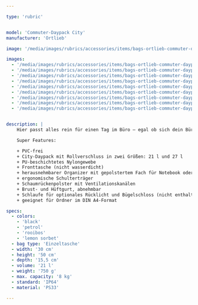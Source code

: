 ```yaml
---

type: 'rubric'


model: 'Commuter-Daypack City'
manufacturer: 'Ortlieb'

image: '/media/images/rubrics/accessories/items/bags-ortlieb-commuter-daypack-city-21l_01.jpg'

images:
  - '/media/images/rubrics/accessories/items/bags-ortlieb-commuter-daypack-city-21l_02.jpg'
  - '/media/images/rubrics/accessories/items/bags-ortlieb-commuter-daypack-city-21l_03.jpg'
  - '/media/images/rubrics/accessories/items/bags-ortlieb-commuter-daypack-city-21l_04.jpg'
  - '/media/images/rubrics/accessories/items/bags-ortlieb-commuter-daypack-city-21l_05.jpg'
  - '/media/images/rubrics/accessories/items/bags-ortlieb-commuter-daypack-city-21l_06.jpg'
  - '/media/images/rubrics/accessories/items/bags-ortlieb-commuter-daypack-city-21l_07.jpg'
  - '/media/images/rubrics/accessories/items/bags-ortlieb-commuter-daypack-city-21l_08.jpg'
  - '/media/images/rubrics/accessories/items/bags-ortlieb-commuter-daypack-city-21l_09.jpg'
  - '/media/images/rubrics/accessories/items/bags-ortlieb-commuter-daypack-city-21l_10.jpg'


description: |
    Hier passt alles rein für einen Tag im Büro – egal ob sich dein Büro auf der Wiese, im Café oder in der alten Fabrik am anderen Ende der Stadt befindet. Der Ortlieb Commuter Daypack City ist ein wasserdichter Stadtrucksack aus leichtem, strapazierfähigen Nylongewebe. Mit seinem Rollverschluss, dem großen Haupt- und dem gepolstertem Notebookfach (bis 15,4) ist er bei jedem Wetter ein sicherer Ort für deine Unterlagen und technischen Geräte – und dank seines enormen Tragekomforts ein angenehmer Weggefährte für dich.

    Super Features:

    + PVC-frei
    + City-Daypack mit Rollverschluss in zwei Größen: 21 l und 27 l
    + PU-beschichtetes Nylongewebe
    + Fronttasche (nicht wasserdicht)
    + herausnehmbarer Organizer mit gepolstertem Fach für Notebook oder mobile Endgeräte
    + ergonomische Schulterträger
    + Schaumrückenpolster mit Ventilationskanälen
    + Brust- und Hüftgurt, abnehmbar
    + Schlaufe für optionales Rücklicht und Bügelschloss (nicht enthalten)
    + geeignet für Ordner im DIN A4-Format

specs:
  - colors: 
    - 'black'
    - 'petrol'
    - 'rooibos'
    - 'lemon sorbet'
  - bag type: 'Einzeltasche'
  - width: '30 cm'
  - height: '50 cm'
  - depth: '15,5 cm'
  - volume: '21 l'
  - weight: '750 g'
  - max. capacity: '8 kg'
  - standard: 'IP64'
  - material: 'PS33'

---
```

